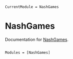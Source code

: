 ```@meta
CurrentModule = NashGames
```

# NashGames

Documentation for [NashGames](https://github.com/JuliaOptimizationVariationalAnalysis/NashGames.jl).

```@index
```

```@autodocs
Modules = [NashGames]
```
